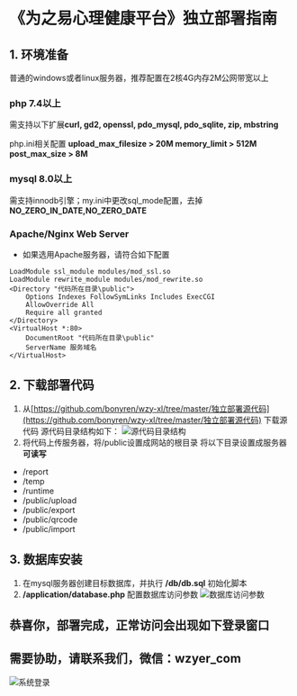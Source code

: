 # 《为之易心理健康平台》独立部署指南
## 1. 环境准备
普通的windows或者linux服务器，推荐配置在2核4G内存2M公网带宽以上
### php 7.4以上

需支持以下扩展**curl, gd2, openssl, pdo_mysql, pdo_sqlite, zip, mbstring**

php.ini相关配置
**upload_max_filesize > 20M
memory_limit > 512M
post_max_size > 8M**

### mysql 8.0以上

需支持innodb引擎；my.ini中更改sql_mode配置，去掉**NO_ZERO_IN_DATE,NO_ZERO_DATE**

### Apache/Nginx Web Server

- 如果选用Apache服务器，请符合如下配置

```
LoadModule ssl_module modules/mod_ssl.so
LoadModule rewrite_module modules/mod_rewrite.so
<Directory "代码所在目录\public">
    Options Indexes FollowSymLinks Includes ExecCGI
    AllowOverride All
    Require all granted
</Directory>
<VirtualHost *:80>
    DocumentRoot "代码所在目录\public"
    ServerName 服务域名
</VirtualHost>
```


## 2. 下载部署代码
1. 从[https://github.com/bonyren/wzy-xl/tree/master/独立部署源代码](https://github.com/bonyren/wzy-xl/tree/master/独立部署源代码) 下载源代码
源代码目录结构如下：
![源代码目录结构](https://foruda.gitee.com/images/1760497715374263566/ea632ac4_10482337.png "源代码目录结构")
2. 将代码上传服务器，将/public设置成网站的根目录
将以下目录设置成服务器 **可读写** 
- /report
- /temp
- /runtime
- /public/upload
- /public/export
- /public/qrcode
- /public/import

## 3. 数据库安装
1. 在mysql服务器创建目标数据库，并执行 **/db/db.sql** 初始化脚本
2.  **/application/database.php** 配置数据库访问参数
![数据库访问参数](https://foruda.gitee.com/images/1760454058040500338/7c1b10da_10482337.png "数据库访问参数")

## 恭喜你，部署完成，正常访问会出现如下登录窗口
## 需要协助，请联系我们，微信：wzyer_com
![系统登录](https://foruda.gitee.com/images/1760455562423945995/01bdec25_10482337.png "系统登录")